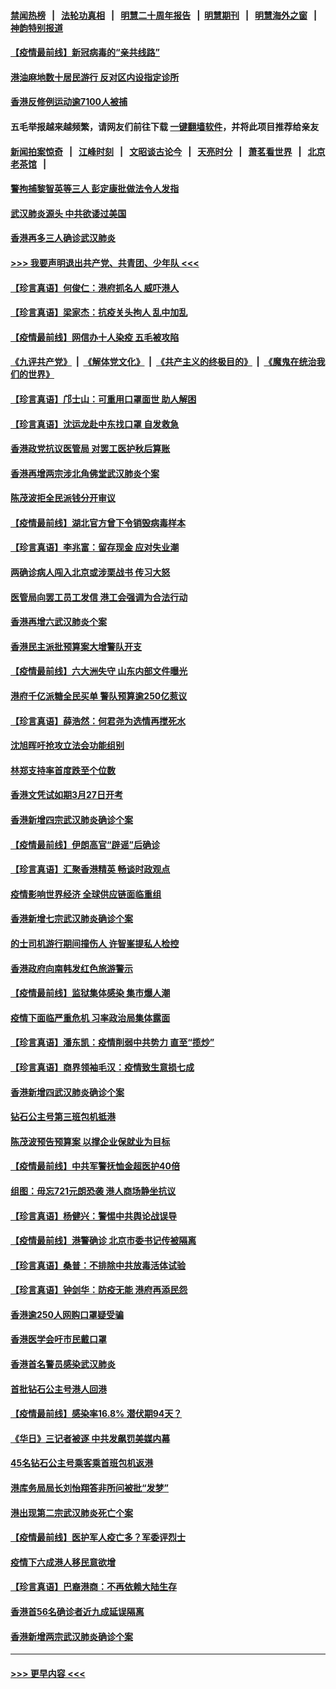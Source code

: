 #### [禁闻热榜](热点新闻.md?=0)  &nbsp;&nbsp;|&nbsp;&nbsp; [法轮功真相](https://github.com/gfw-breaker/truth/blob/master/README.md?=0) &nbsp;&nbsp;|&nbsp;&nbsp; [明慧二十周年报告](https://github.com/gfw-breaker/mh-reports/blob/master/README.md?=0) &nbsp;&nbsp;|&nbsp;&nbsp;[明慧期刊](https://github.com/gfw-breaker/mh-qikan) &nbsp;&nbsp;|&nbsp;&nbsp; [明慧海外之窗](https://github.com/gfw-breaker/mh-news/blob/master/README.md?=0) &nbsp;&nbsp;|&nbsp;&nbsp; [神韵特别报道](https://github.com/gfw-breaker/mh-news/blob/master/shenyun.md?=0)
#### [【疫情最前线】新冠病毒的“亲共线路”](../pages/nsc415/n11907734.md?t=03021502) 
#### [港油麻地数十居民游行 反对区内设指定诊所](../pages/nsc415/n11907900.md?t=03021502) 
#### [香港反修例运动逾7100人被捕](../pages/nsc415/n11907922.md?t=03021502) 
#### 五毛举报越来越频繁，请网友们前往下载 [一键翻墙软件](https://github.com/gfw-breaker/ssr-accounts)，并将此项目推荐给亲友
#### [新闻拍案惊奇](https://github.com/gfw-breaker/banned-news/blob/master/pages/link4.md) &nbsp;&nbsp;|&nbsp;&nbsp; [江峰时刻](https://github.com/gfw-breaker/banned-news/blob/master/pages/link4.md) &nbsp;&nbsp;|&nbsp;&nbsp; [文昭谈古论今](https://github.com/gfw-breaker/banned-news/blob/master/pages/link4.md) &nbsp;&nbsp;|&nbsp;&nbsp; [天亮时分](https://github.com/gfw-breaker/banned-news/blob/master/pages/link4.md) &nbsp;&nbsp;|&nbsp;&nbsp; [萧茗看世界](https://github.com/gfw-breaker/banned-news/blob/master/pages/link4.md) &nbsp;&nbsp;|&nbsp;&nbsp; [北京老茶馆](https://github.com/gfw-breaker/banned-news/blob/master/pages/link4.md) &nbsp;&nbsp;|&nbsp;&nbsp; 
#### [警拘捕黎智英等三人 彭定康批做法令人发指](../pages/nsc415/n11907905.md?t=03021502) 
#### [武汉肺炎源头 中共欲诿过美国](../pages/nsc415/n11907665.md?t=03021502) 
#### [香港再多三人确诊武汉肺炎](../pages/nsc415/n11907846.md?t=03021502) 
#### [>>> 我要声明退出共产党、共青团、少年队 <<<](https://github.com/begood0513/goodnews/blob/master/quit/letter.md) 
#### [【珍言真语】何俊仁：港府抓名人 威吓港人](../pages/nsc415/n11907561.md?t=03021502) 
#### [【珍言真语】梁家杰：抗疫关头拘人 乱中加乱](../pages/nsc415/n11907444.md?t=03021502) 
#### [【疫情最前线】网信办十人染疫 五毛被攻陷](../pages/nsc415/n11903757.md?t=03021502) 
#### [《九评共产党》](https://github.com/begood0513/9ping.md/blob/master/README.md) &nbsp;|&nbsp; [《解体党文化》](../../../../jtdwh.md/blob/master/README.md)  &nbsp;|&nbsp; [《共产主义的终极目的》](../../../../gczydzjmd.md/blob/master/README.md) &nbsp;|&nbsp; [《魔鬼在统治我们的世界》](../../../../mgztzwmdsj.md/blob/master/README.md) 
#### [【珍言真语】邝士山：可重用口罩面世 助人解困](../pages/nsc415/n11903875.md?t=03021502) 
#### [【珍言真语】沈运龙赴中东找口罩 自发救急](../pages/nsc415/n11903291.md?t=03021502) 
#### [香港政党抗议医管局 对罢工医护秋后算账](../pages/nsc415/n11901746.md?t=03021502) 
#### [香港再增两宗涉北角佛堂武汉肺炎个案](../pages/nsc415/n11901737.md?t=03021502) 
#### [陈茂波拒全民派钱分开审议](../pages/nsc415/n11901672.md?t=03021502) 
#### [【疫情最前线】湖北官方曾下令销毁病毒样本](../pages/nsc415/n11901518.md?t=03021502) 
#### [【珍言真语】李兆富：留存现金 应对失业潮](../pages/nsc415/n11901448.md?t=03021502) 
#### [两确诊病人闯入北京或涉栗战书 传习大怒](../pages/nsc415/n11901180.md?t=03021502) 
#### [医管局向罢工员工发信 港工会强调为合法行动](../pages/nsc415/n11898870.md?t=03021502) 
#### [香港再增六武汉肺炎个案](../pages/nsc415/n11898843.md?t=03021502) 
#### [香港民主派批预算案大增警队开支](../pages/nsc415/n11898813.md?t=03021502) 
#### [【疫情最前线】六大洲失守 山东内部文件曝光](../pages/nsc415/n11898455.md?t=03021502) 
#### [港府千亿派糖全民买单 警队预算逾250亿惹议](../pages/nsc415/n11898608.md?t=03021502) 
#### [【珍言真语】薛浩然：何君尧为选情再搅死水](../pages/nsc415/n11898269.md?t=03021502) 
#### [沈旭晖吁抢攻立法会功能组别](../pages/nsc415/n11896084.md?t=03021502) 
#### [林郑支持率首度跌至个位数](../pages/nsc415/n11896058.md?t=03021502) 
#### [香港文凭试如期3月27日开考](../pages/nsc415/n11896055.md?t=03021502) 
#### [香港新增四宗武汉肺炎确诊个案](../pages/nsc415/n11896040.md?t=03021502) 
#### [【疫情最前线】伊朗高官“辟谣”后确诊](../pages/nsc415/n11895902.md?t=03021502) 
#### [【珍言真语】汇聚香港精英 畅谈时政观点](../pages/nsc415/n11895733.md?t=03021502) 
#### [疫情影响世界经济 全球供应链面临重组](../pages/nsc415/n11895634.md?t=03021502) 
#### [香港新增七宗武汉肺炎确诊个案](../pages/nsc415/n11893498.md?t=03021502) 
#### [的士司机游行期间撞伤人 许智峯提私人检控](../pages/nsc415/n11893483.md?t=03021502) 
#### [香港政府向南韩发红色旅游警示](../pages/nsc415/n11893398.md?t=03021502) 
#### [【疫情最前线】监狱集体感染 集市爆人潮](../pages/nsc415/n11893181.md?t=03021502) 
#### [疫情下面临严重危机  习率政治局集体露面](../pages/nsc415/n11893305.md?t=03021502) 
#### [【珍言真语】潘东凯：疫情削弱中共势力 直至“揽炒”](../pages/nsc415/n11892866.md?t=03021502) 
#### [【珍言真语】商界领袖毛汉：疫情致生意损七成](../pages/nsc415/n11890348.md?t=03021502) 
#### [香港新增四武汉肺炎确诊个案](../pages/nsc415/n11890610.md?t=03021502) 
#### [钻石公主号第三班包机抵港](../pages/nsc415/n11890645.md?t=03021502) 
#### [陈茂波预告预算案 以撑企业保就业为目标](../pages/nsc415/n11890574.md?t=03021502) 
#### [【疫情最前线】中共军警抚恤金超医护40倍](../pages/nsc415/n11890458.md?t=03021502) 
#### [组图：毋忘721元朗恐袭 港人商场静坐抗议](../pages/nsc415/n11876882.md?t=03021502) 
#### [【珍言真语】杨健兴：警惕中共舆论战误导](../pages/nsc415/n11888131.md?t=03021502) 
#### [【疫情最前线】港警确诊 北京市委书记传被隔离](../pages/nsc415/n11886872.md?t=03021502) 
#### [【珍言真语】桑普：不排除中共放毒活体试验](../pages/nsc415/n11886832.md?t=03021502) 
#### [【珍言真语】钟剑华：防疫无能 港府再添民怨](../pages/nsc415/n11884504.md?t=03021502) 
#### [香港逾250人网购口罩疑受骗](../pages/nsc415/n11884388.md?t=03021502) 
#### [香港医学会吁市民戴口罩](../pages/nsc415/n11884367.md?t=03021502) 
#### [香港首名警员感染武汉肺炎](../pages/nsc415/n11884357.md?t=03021502) 
#### [首批钻石公主号港人回港](../pages/nsc415/n11884333.md?t=03021502) 
#### [【疫情最前线】感染率16.8% 潜伏期94天？](../pages/nsc415/n11884256.md?t=03021502) 
#### [《华日》三记者被逐 中共发飙罚美媒内幕](../pages/nsc415/n11884184.md?t=03021502) 
#### [45名钻石公主号乘客乘首班包机返港](../pages/nsc415/n11881770.md?t=03021502) 
#### [港库务局局长刘怡翔答非所问被批“发梦”](../pages/nsc415/n11881752.md?t=03021502) 
#### [港出现第二宗武汉肺炎死亡个案](../pages/nsc415/n11881736.md?t=03021502) 
#### [【疫情最前线】医护军人疫亡多？军委评烈士](../pages/nsc415/n11881655.md?t=03021502) 
#### [疫情下六成港人移民意欲增](../pages/nsc415/n11881699.md?t=03021502) 
#### [【珍言真语】巴裔港商：不再依赖大陆生存](../pages/nsc415/n11881126.md?t=03021502) 
#### [香港首56名确诊者近九成延误隔离](../pages/nsc415/n11879079.md?t=03021502) 
#### [香港新增两宗武汉肺炎确诊个案](../pages/nsc415/n11879064.md?t=03021502) 

----
#### [ >>> 更早内容 <<< ](../indexes/nsc415-earlier.md)
